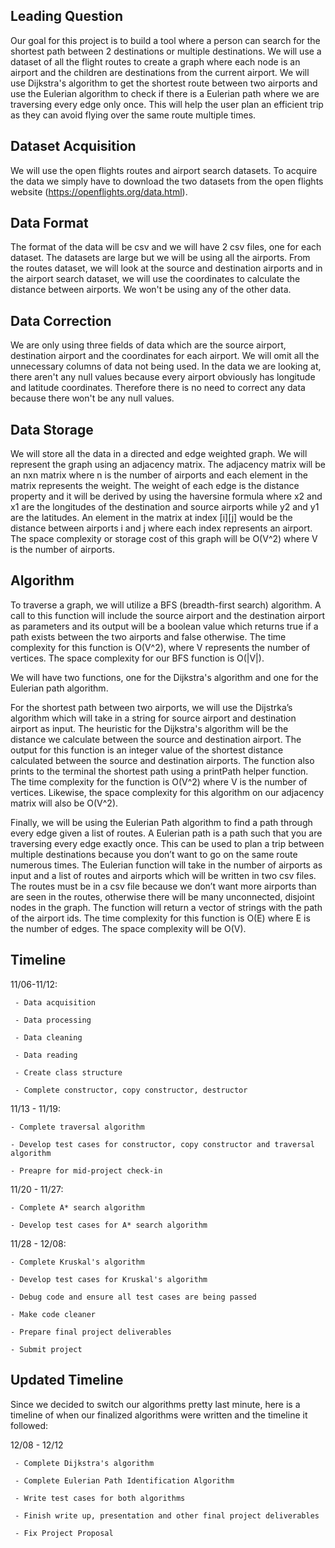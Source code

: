 ## Leading Question 
Our goal for this project is to build a tool where a person can search for the shortest path between 2 destinations or multiple destinations. We will use a dataset of all the flight routes to create a graph where each node is an airport and the children are destinations from the current airport. We will use Dijkstra's algorithm to get the shortest route between two airports and use the Eulerian algorithm to check if there is a Eulerian path where we are traversing every edge only once. This will help the user plan an efficient trip as they can avoid flying over the same route multiple times.

## Dataset Acquisition
We will use the open flights routes and airport search datasets. To acquire the data we simply have to download the two datasets from the open flights website (https://openflights.org/data.html). 

## Data Format
The format of the data will be csv and we will have 2 csv files, one for each dataset. The datasets are large but we will be using all the airports. From the routes dataset, we will look at the source and destination airports and in the airport search dataset, we will use the coordinates to calculate the distance between airports. We won't be using any of the other data. 

## Data Correction
We are only using three fields of data which are the source airport, destination airport and the coordinates for each airport. We will omit all the unnecessary columns of data not being used. In the data we are looking at, there aren't any null values because every airport obviously has longitude and latitude coordinates. Therefore there is no need to correct any data because there won't be any null values. 

## Data Storage
We will store all the data in a directed and edge weighted graph. We will represent the graph using an adjacency matrix. The adjacency matrix will be an nxn matrix where n is the number of airports and each element in the matrix represents the weight. The weight of each edge is the distance property and it will be derived by using the haversine formula where x2 and x1 are the longitudes of the destination and source airports while y2 and y1 are the latitudes. An element in the matrix at index [i][j] would be the distance between airports i and j where each index represents an airport. The space complexity or storage cost of this graph will be O(V^2) where V is the number of airports.

## Algorithm 

To traverse a graph, we will utilize a BFS (breadth-first search) algorithm. A call to this function will include the source airport and the destination airport as parameters and its output will be a boolean value which returns true if a path exists between the two airports and false otherwise. The time complexity for this function is O(V^2), where V represents the number of vertices. The space complexity for our BFS function is O(|V|).  

We will have two functions, one for the Dijkstra's algorithm and one for the Eulerian path algorithm.

For the shortest path between two airports, we will use the Dijstrka’s algorithm which will take in a string for source airport and destination airport as input. The heuristic for the Dijkstra's algorithm will be the distance we calculate between the source and destination airport. The output for this function is an integer value of the shortest distance calculated between the source and destination airports. The function also prints to the terminal the shortest path using a printPath helper function. The time complexity for the function is O(V^2) where V is the number of vertices. Likewise, the space complexity for this algorithm on our adjacency matrix will also be O(V^2). 

Finally, we will be using the Eulerian Path algorithm to find a path through every edge given a list of routes. A Eulerian path is a path such that you are traversing every edge exactly once. This can be used to plan a trip between multiple destinations because you don’t want to go on the same route numerous times. The Eulerian function will take in the number of airports as input and a list of routes and airports which will be written in two csv files. The routes must be in a csv file because we don’t want more airports than are seen in the routes, otherwise there will be many unconnected, disjoint nodes in the graph. The function will return a vector of strings with the path of the airport ids. The time complexity for this function is O(E) where E is the number of edges. The space complexity will be O(V). 


## Timeline

11/06-11/12:

     - Data acquisition
     
     - Data processing
     
     - Data cleaning
     
     - Data reading
     
     - Create class structure
     
     - Complete constructor, copy constructor, destructor
     
11/13 - 11/19:

    - Complete traversal algorithm
    
    - Develop test cases for constructor, copy constructor and traversal algorithm
    
    - Preapre for mid-project check-in
    
11/20 - 11/27:

    - Complete A* search algorithm 
    
    - Develop test cases for A* search algorithm
    
11/28 - 12/08:

    - Complete Kruskal's algorithm
    
    - Develop test cases for Kruskal's algorithm
    
    - Debug code and ensure all test cases are being passed
    
    - Make code cleaner
    
    - Prepare final project deliverables
    
    - Submit project
    
## Updated Timeline

Since we decided to switch our algorithms pretty last minute, here is a timeline of when our finalized algorithms were written and the timeline it followed:

12/08 - 12/12
     
     - Complete Dijkstra's algorithm
     
     - Complete Eulerian Path Identification Algorithm
     
     - Write test cases for both algorithms
     
     - Finish write up, presentation and other final project deliverables
     
     - Fix Project Proposal
